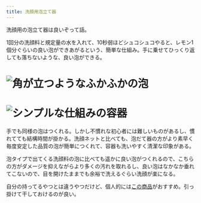 ```yaml
---
title: 洗顔用泡立て器
---
```

洗顔用の泡立て器は良いぞって話。

1回分の洗顔料と規定量の水を入れて、10秒弱ほどシュコシュコやると、レモン1個分ぐらいの良い泡ができあがるという、簡単な仕組み。手に乗せてひっくり返しても落ちないような、良い泡ができる。

![](https://lh3.googleusercontent.com/07rvbZX86d4Iqe1pLCADgoEZeYU2xFA33M8TZ1EcDqlOably75lt34Fr4RRVu7Jg7gjHfqAZ3rLgj2qArhJtm_x8_zudR2yp7RBmUu8B86ivz248HzRcDkVgR_xfRTtGbA0jBa2HmVYKdKSE-kGOmS4cASCCghIgGpW-TmyE55DLFH8ie9RGrQzU "角が立つようなふかふかの泡")
===============================================================================================================================================================================================================================================

![](https://lh5.googleusercontent.com/y7IPPpSPlfgLHbGYsvo07JuHYvMAET_OSVL9OgkEV60WKW1FcZGxgIWY5gUQMbCCgM2zh6c6P95ObRc8Ej8MYYX-rEXj7zWfnNgYoLw_vouUn0xwcltQPlYU9F5MxtMae0c81zVo4tvWwEJXYJXuBTWm2toCnFPhDvY24w8qliCMMp2Xg4BTsZU4 "シンプルな仕組みの容器")
=============================================================================================================================================================================================================================================

手でも同様の泡はつくれる。しかし不慣れな初心者には難しいものがあるし、慣れてても結構時間が掛かる。洗顔ネットと比べても、泡だて器の方がより素早く毎度安定した品質の泡が簡単につくれて、容器も洗いやすく清潔な印象がある。

泡タイプで出てくる洗顔料の泡に比べても遥かに良い泡がつくれるので、こちらの方がダメージを抑えながらより多くの汚れを取れるし、良い泡はなかなか垂れてこないので、目を開けたままでも余裕で洗えるぐらい洗顔が楽になる。

自分の持ってるやつとは違うやつだけど、個人的には[この商品](https://www.amazon.co.jp/dp/B09KMP9GDN)がおすすめ。引っ掛けて干しておけるのが良い。

